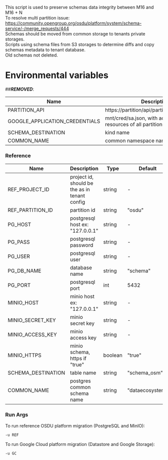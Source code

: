 
This script is used to preserve schemas data integrity between M16 and M16 + N <br/>
To resolve multi partition issue: https://community.opengroup.org/osdu/platform/system/schema-service/-/merge_requests/444 <br/>
Schemas should be moved from common storage to tenants private storages. <br/>
Scripts using schema files from S3 storages to determine diffs and copy schemas metadata to tenant database. <br/>
Old schemas not deleted. <br/>

# Environmental variables

##***REMOVED***:

| Name                           | Description                                                      | Type      | Default         | Required | Sensitive |
|--------------------------------|------------------------------------------------------------------|-----------|-----------------|----------|-----------|
| PARTITION_API                  | https://partition/api/partition/v1/partitions/                   | string    | -               | yes      | no        |
| GOOGLE_APPLICATION_CREDENTIALS | mnt/cred/sa.json, with access to all resources of all partitions | file path | -               | yes      | yes       |
| SCHEMA_DESTINATION             | kind name                                                        | string    | "schema_osm"    | no       | no        |
| COMMON_NAME                    | common namespace name                                            | string    | "dataecosystem" | no       | no        |


### Reference

| Name               | Description                                   | Type    | Default         | Required | Sensitive |
|--------------------|-----------------------------------------------|---------|-----------------|----------|-----------|
| REF_PROJECT_ID     | project id, should be the as in tenant config | string  | -               | yes      | no        |
| REF_PARTITION_ID   | partition id                                  | string  | "osdu"          | no       | no        |
| PG_HOST            | postgresql host ex: "127.0.0.1"               | string  | -               | yes      | yes       |
| PG_PASS            | postgresql password                           | string  | -               | yes      | yes       |
| PG_USER            | postgresql user                               | string  | -               | yes      | yes       |
| PG_DB_NAME         | database name                                 | string  | "schema"        | no       | no        |
| PG_PORT            | postgresql port                               | int     | 5432            | no       | no        |
| MINIO_HOST         | minio host ex: "127.0.0.1"                    | string  | -               | yes      | yes       |
| MINIO_SECRET_KEY   | minio secret key                              | string  | -               | yes      | yes       |
| MINIO_ACCESS_KEY   | minio access key                              | string  | -               | yes      | yes       |
| MINIO_HTTPS        | minio schema, https if "true"                 | boolean | "true"          | no       | no        |
| SCHEMA_DESTINATION | table name                                    | string  | "schema_osm"    | no       | no        |
| COMMON_NAME        | postgres common schema name                   | string  | "dataecosystem" | no       | no        |

### Run Args

To run reference OSDU platform migration (PostgreSQL and MinIO):
```
-u REF
```
To run Google Cloud platform migration (Datastore and Google Storage):
```
-u GC
```